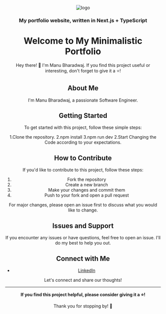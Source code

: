 <div align="center">

![logo](https://github.com/Manu577228/Manu577228/blob/main/Manu%20Banner.PNG)

### My portfolio website, written in Next.js + TypeScript

# Welcome to My Minimalistic Portfolio

Hey there! 👋 I'm Manu Bharadwaj. If you find this project useful or interesting, don't forget to give it a ⭐️!

## About Me

I'm Manu Bharadwaj, a passionate Software Engineer. 

## Getting Started

To get started with this project, follow these simple steps:

1.Clone the repository.
2.npm install
3.npm run dev
2.Start Changing the Code according to your expectations. 


## How to Contribute

If you'd like to contribute to this project, follow these steps:

1. Fork the repository
2. Create a new branch
3. Make your changes and commit them
4. Push to your fork and open a pull request

For major changes, please open an issue first to discuss what you would like to change.

## Issues and Support

If you encounter any issues or have questions, feel free to open an issue. I'll do my best to help you out.

## Connect with Me

- [LinkedIn](https://www.linkedin.com/in/manu-bharadwaj-3507a345/)

Let's connect and share our thoughts!

---

**If you find this project helpful, please consider giving it a ⭐️!**

Thank you for stopping by! 🌟































<!-- sup? 🫠 -->
</div>
